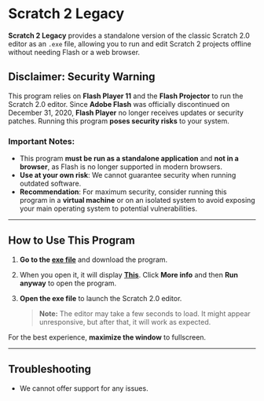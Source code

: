 # **Scratch 2 Legacy**

**Scratch 2 Legacy** provides a standalone version of the classic Scratch 2.0 editor as an `.exe` file, allowing you to run and edit Scratch 2 projects offline without needing Flash or a web browser.

## **Disclaimer: Security Warning**

This program relies on **Flash Player 11** and the **Flash Projector** to run the Scratch 2.0 editor. Since **Adobe Flash** was officially discontinued on December 31, 2020, **Flash Player** no longer receives updates or security patches. Running this program **poses security risks** to your system.

### **Important Notes:**
- This program **must be run as a standalone application** and **not in a browser**, as Flash is no longer supported in modern browsers.
- **Use at your own risk**: We cannot guarantee security when running outdated software.
- **Recommendation**: For maximum security, consider running this program in a **virtual machine** or on an isolated system to avoid exposing your main operating system to potential vulnerabilities.

---

## **How to Use This Program**

1. **Go to the [exe file](https://github.com/Noahscratch493/Scratch-2-Legacy/blob/main/Scratch_2_legacy.exe)** and download the program.
2. When you open it, it will display **[This](https://raw.githubusercontent.com/Noahscratch493/Scratch-2-Legacy/refs/heads/main/images/1.png)**. Click **More info** and then **Run anyway** to open the program.
3. **Open the exe file** to launch the Scratch 2.0 editor.

   > **Note:** The editor may take a few seconds to load. It might appear unresponsive, but after that, it will work as expected.

For the best experience, **maximize the window** to fullscreen.

---

## **Troubleshooting**
- We cannot offer support for any issues.
